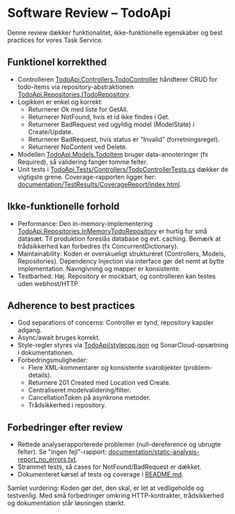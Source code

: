 # Software Review – TodoApi

Denne review dækker funktionalitet, ikke-funktionelle egenskaber og best practices for vores Task Service.

## Funktionel korrekthed

- Controlleren [TodoApi.Controllers.TodoController](TodoApi/Controllers/TodoController.cs) håndterer CRUD for todo-items via repository-abstraktionen [TodoApi.Repositories.ITodoRepository](TodoApi/Repositories/ITodoRepository.cs). 
- Logikken er enkel og korrekt: 
  - Returnerer Ok med liste for GetAll.
  - Returnerer NotFound, hvis et id ikke findes i Get.
  - Returnerer BadRequest ved ugyldig model (ModelState) i Create/Update.
  - Returnerer BadRequest, hvis status er "Invalid" (forretningsregel).
  - Returnerer NoContent ved Delete.
- Modellen [TodoApi.Models.TodoItem](TodoApi/Models/TodoItem.cs) bruger data-annoteringer (fx Required), så validering fanger tomme felter. 
- Unit tests i [TodoApi.Tests/Controllers/TodoControllerTests.cs](TodoApi.Tests/Controllers/TodoControllerTests.cs) dækker de vigtigste grene. Coverage-rapporten ligger her: [documentation/TestResults/CoverageReport/index.html](documentation/TestResults/CoverageReport/index.html).

## Ikke-funktionelle forhold

- Performance: Den in-memory-implementering [TodoApi.Repositories.InMemoryTodoRepository](TodoApi/Repositories/InMemoryTodoRepository.cs) er hurtig for små datasæt. Til produktion foreslås database og evt. caching. Bemærk at trådsikkerhed kan forbedres (fx ConcurrentDictionary).
- Maintainability: Koden er overskueligt struktureret (Controllers, Models, Repositories). Dependency Injection via interface gør det nemt at bytte implementation. Navngivning og mapper er konsistente.
- Testbarhed: Høj. Repository er mockbart, og controlleren kan testes uden webhost/HTTP.

## Adherence to best practices

- God separations of concerns: Controller er tynd, repository kapsler adgang.
- Async/await bruges korrekt.
- Style-regler styres via [TodoApi/stylecop.json](TodoApi/stylecop.json) og SonarCloud-opsætning i dokumentationen.
- Forbedringsmuligheder:
  - Flere XML-kommentarer og konsistente svarobjekter (problem-details).
  - Returnere 201 Created med Location ved Create.
  - Centraliseret modelvalidering/filter.
  - CancellationToken på asynkrone metoder.
  - Trådsikkerhed i repository.

## Forbedringer efter review

- Rettede analyserapporterede problemer (null-dereference og ubrugte felter). Se "ingen fejl"-rapport: [documentation/static-analysis-report_no_errors.txt](documentation/static-analysis-report_no_errors.txt).
- Strammet tests, så cases for NotFound/BadRequest er dækket.
- Dokumenteret kørsel af tests og coverage i [README.md](README.md).

Samlet vurdering: Koden gør det, den skal, er let at vedligeholde og testvenlig. Med små forbedringer omkring HTTP-kontrakter, trådsikkerhed og dokumentation står løsningen stærkt.
